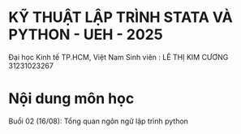 # KỸ THUẬT LẬP TRÌNH STATA VÀ PYTHON - UEH - 2025
Đại học Kinh tế TP.HCM, Việt Nam
Sinh viên : LÊ THỊ KIM CƯƠNG 31231023267
# Nội dung môn học
Buổi 02 (16/08): Tổng quan ngôn ngữ lập trình python
